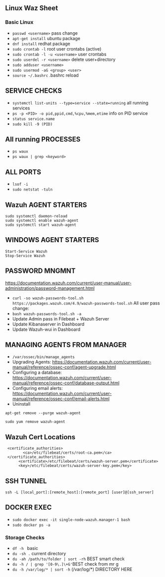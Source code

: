## Linux Waz Sheet ##

### Basic Linux ###
- ```passwd <username>``` pass change
- ```apt-get install``` ubuntu package
- ```dnf install``` redhat package
- ```sudo crontab -l``` root user crontabs (active)
- ```sudo crontab -l -u <username>``` user crontabs
- ```sudo userdel -r <username>``` delete user+directory
- ```sudo adduser <username>```
- ```sudo usermod -aG <group> <user>```
- ```source ~/.bashrc``` .bashrc reload

## SERVICE CHECKS ##
- ```systemctl list-units --type=service --state=running``` all running services
- ```ps -p <PID> -o pid,ppid,cmd,%cpu,%mem,etime``` info on PID service
- ```status service.name```
- ```sudo kill -9 (PID)```

## All running PROCESSES ##
- ```ps waux```
- ```ps waux | grep <keyword>```

## ALL PORTS ##
- ```lsof -i```
- ```sudo netstat -tuln```

## Wazuh AGENT STARTERS ##
```
sudo systemctl daemon-reload
sudo systemctl enable wazuh-agent
sudo systemctl start wazuh-agent
```

## WINDOWS AGENT STARTERS ##
```
Start-Service Wazuh
Stop-Service Wazuh
```

## PASSWORD MNGMNT ##
https://documentation.wazuh.com/current/user-manual/user-administration/password-management.html  
- ```curl -so wazuh-passwords-tool.sh https://packages.wazuh.com/4.9/wazuh-passwords-tool.sh```
  All user pass change:
- ```bash wazuh-passwords-tool.sh -a```
- Update Admin pass in Filebeat + Wazuh Server
- Update Kibanaserver in Dashboard
- Update Wazuh-wui in Dashboard

## MANAGING AGENTS FROM MANAGER ##
- ```/var/ossec/bin/manage_agents```
- Upgrading Agents: https://documentation.wazuh.com/current/user-manual/reference/ossec-conf/agent-upgrade.html
- Configuring a database: https://documentation.wazuh.com/current/user-manual/reference/ossec-conf/database-output.html
- Configuring email alerts: https://documentation.wazuh.com/current/user-manual/reference/ossec-conf/email-alerts.html
- Uninstall
```
apt-get remove --purge wazuh-agent
```
```
sudo yum remove wazuh-agent
```

## Wazuh Cert Locations ##
```
 <certificate_authorities>
        <ca>/etc/filebeat/certs/root-ca.pem</ca>
 </certificate_authorities>
      <certificate>/etc/filebeat/certs/wazuh-server.pem</certificate>
      <key>/etc/filebeat/certs/wazuh-server-key.pem</key>
```
## SSH TUNNEL ##
```
ssh -L [local_port]:[remote_host]:[remote_port] [user]@[ssh_server]
```

## DOCKER EXEC ##
- ```sudo docker exec -it single-node-wazuh.manager-1 bash```
- ```sudo docker ps -a```

### Storage Checks ###
- ```df -h ``` basic
- ```du -sh .``` current directory
- ```du -ah /path/to/folder | sort -rh``` BEST smart check
- ```du -h / | grep '[0-9\.]\+G'```BEST check from mr g
- ```du -h /var/log/* | sort -h``` (/var/log/*) DIRECTORY HERE
